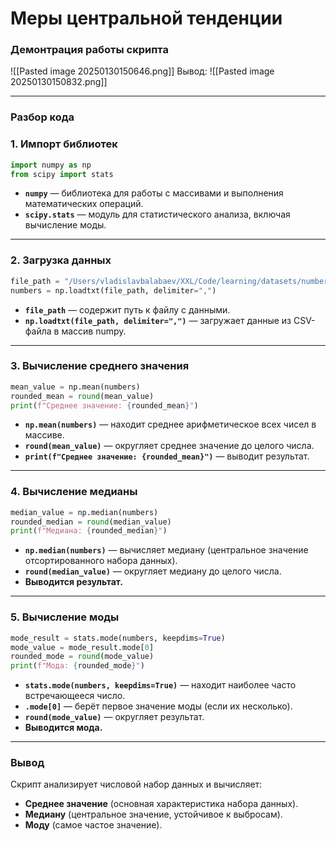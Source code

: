 # Меры центральной тенденции
### Демонтрация работы скрипта

![[Pasted image 20250130150646.png]]
Вывод:
![[Pasted image 20250130150832.png]]

___
### Разбор кода
### **1. Импорт библиотек**
```python
import numpy as np
from scipy import stats
```
- **`numpy`** — библиотека для работы с массивами и выполнения математических операций.
- **`scipy.stats`** — модуль для статистического анализа, включая вычисление моды.

---
### **2. Загрузка данных**
```python
file_path = "/Users/vladislavbalabaev/XXL/Code/learning/datasets/numbers.csv"
numbers = np.loadtxt(file_path, delimiter=",")
```
- **`file_path`** — содержит путь к файлу с данными.
- **`np.loadtxt(file_path, delimiter=",")`** — загружает данные из CSV-файла в массив numpy.

---
### **3. Вычисление среднего значения**
```python
mean_value = np.mean(numbers)
rounded_mean = round(mean_value)
print(f"Среднее значение: {rounded_mean}")
```
- **`np.mean(numbers)`** — находит среднее арифметическое всех чисел в массиве.
- **`round(mean_value)`** — округляет среднее значение до целого числа.
- **`print(f"Среднее значение: {rounded_mean}")`** — выводит результат.

---
### **4. Вычисление медианы**
```python
median_value = np.median(numbers)
rounded_median = round(median_value)
print(f"Медиана: {rounded_median}")
```
- **`np.median(numbers)`** — вычисляет медиану (центральное значение отсортированного набора данных).
- **`round(median_value)`** — округляет медиану до целого числа.
- **Выводится результат.**

---
### **5. Вычисление моды**
```python
mode_result = stats.mode(numbers, keepdims=True)
mode_value = mode_result.mode[0]
rounded_mode = round(mode_value)
print(f"Мода: {rounded_mode}")
```
- **`stats.mode(numbers, keepdims=True)`** — находит наиболее часто встречающееся число.
- **`.mode[0]`** — берёт первое значение моды (если их несколько).
- **`round(mode_value)`** — округляет результат.
- **Выводится мода.**

---
### **Вывод**
Cкрипт анализирует числовой набор данных и вычисляет:
- **Среднее значение** (основная характеристика набора данных).
- **Медиану** (центральное значение, устойчивое к выбросам).
- **Моду** (самое частое значение).